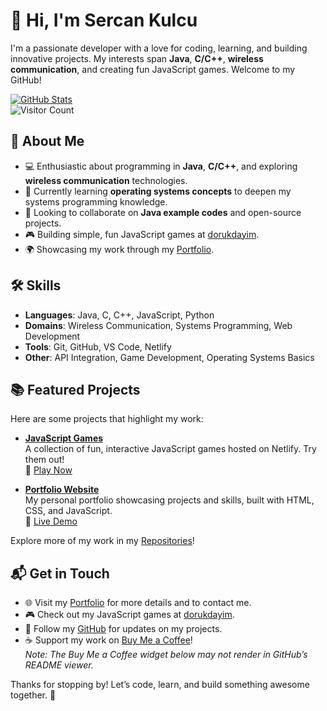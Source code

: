 # 👋 Hi, I'm Sercan Kulcu

I'm a passionate developer with a love for coding, learning, and building innovative projects. My interests span **Java**, **C/C++**, **wireless communication**, and creating fun JavaScript games. Welcome to my GitHub!

[![GitHub Stats](https://github-readme-stats.vercel.app/api?username=sercankulcu&show_icons=true&theme=radical)](https://github.com/sercankulcu)  
![Visitor Count](https://visitor-badge.laobi.icu/badge?page_id=sercankulcu.sercankulcu)

## 🚀 About Me
- 💻 Enthusiastic about programming in **Java**, **C/C++**, and exploring **wireless communication** technologies.
- 🌱 Currently learning **operating systems concepts** to deepen my systems programming knowledge.
- 💞️ Looking to collaborate on **Java example codes** and open-source projects.
- 🎮 Building simple, fun JavaScript games at [dorukdayim](https://dorukdayim.netlify.app/).
- 🌍 Showcasing my work through my [Portfolio](https://sercankulcu.github.io/).

## 🛠️ Skills
- **Languages**: Java, C, C++, JavaScript, Python
- **Domains**: Wireless Communication, Systems Programming, Web Development
- **Tools**: Git, GitHub, VS Code, Netlify
- **Other**: API Integration, Game Development, Operating Systems Basics

## 📚 Featured Projects
Here are some projects that highlight my work:

- **[JavaScript Games](https://dorukdayim.netlify.app/)**  
  A collection of fun, interactive JavaScript games hosted on Netlify. Try them out!  
  🌟 [Play Now](https://dorukdayim.netlify.app/)

- **[Portfolio Website](https://github.com/sercankulcu/sercankulcu.github.io)**  
  My personal portfolio showcasing projects and skills, built with HTML, CSS, and JavaScript.  
  🌟 [Live Demo](https://sercankulcu.github.io)

Explore more of my work in my [Repositories](https://github.com/sercankulcu?tab=repositories)!

## 📬 Get in Touch
- 🌐 Visit my [Portfolio](https://sercankulcu.github.io) for more details and to contact me.
- 🎮 Check out my JavaScript games at [dorukdayim](https://dorukdayim.netlify.app/).
- 📝 Follow my [GitHub](https://github.com/sercankulcu) for updates on my projects.
- ☕ Support my work on [Buy Me a Coffee](https://www.buymeacoffee.com/sercankulc)!  
  *Note: The Buy Me a Coffee widget below may not render in GitHub’s README viewer.*

<script data-name="BMC-Widget" data-cfasync="false" src="https://cdnjs.buymeacoffee.com/1.0.0/widget.prod.min.js" data-id="sercankulc" data-description="Support me on Buy me a coffee!" data-message="Thank you for visiting!" data-color="#5F7FFF" data-position="Right" data-x_margin="18" data-y_margin="18"></script>

Thanks for stopping by! Let’s code, learn, and build something awesome together. 🚀

